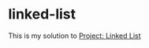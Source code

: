 # linked-list
<p>This is my solution to <a href="https://www.theodinproject.com/paths/full-stack-ruby-on-rails/courses/ruby-programming/lessons/linked-lists">Project: Linked List</a></p>
